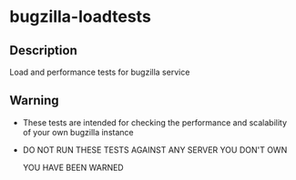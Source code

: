 # bugzilla-loadtests

## Description
Load and performance tests for bugzilla service

## Warning
* These tests are intended for checking the performance and scalability of your own
  bugzilla instance
* DO NOT RUN THESE TESTS AGAINST ANY SERVER YOU DON'T OWN 

  YOU HAVE BEEN WARNED
